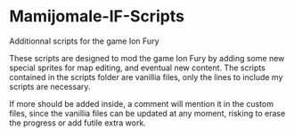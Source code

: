 # Mamijomale-IF-Scripts
Additionnal scripts for the game Ion Fury

These scripts are designed to mod the game Ion Fury by adding some new special sprites for map editing, and eventual new content.
The scripts contained in the scripts folder are vanillia files, only the lines to include my scripts are necessary.

If more should be added inside, a comment will mention it in the custom files, since the vanillia files can be updated at any moment, 
risking to erase the progress or add futile extra work.
